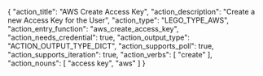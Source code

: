 {
    "action_title": "AWS Create Access Key",
    "action_description": "Create a new Access Key for the User",
    "action_type": "LEGO_TYPE_AWS",
    "action_entry_function": "aws_create_access_key",
    "action_needs_credential": true,
    "action_output_type": "ACTION_OUTPUT_TYPE_DICT",
    "action_supports_poll": true,
    "action_supports_iteration": true,
    "action_verbs": [
    "create"
    ],
    "action_nouns": [
    "access key",
    "aws"
    ]
}
